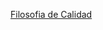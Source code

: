 <a href='https://docs.google.com/file/d/0B7VsjUy5ozp8SkcybHN5MjZwV0E/edit?usp=drive_web'> Filosofia de Calidad </a>